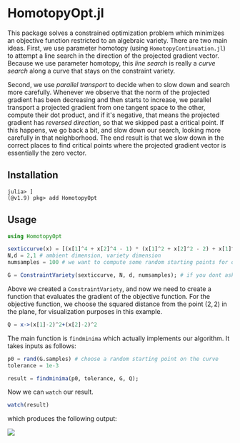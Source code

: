 # HomotopyOpt.jl

This package solves a constrained optimization problem which minimizes an objective function restricted to an algebraic variety.
There are two main ideas. First, we use parameter homotopy (using `HomotopyContinuation.jl`) to attempt a line search in the direction of the projected gradient vector.
Because we use parameter homotopy, this *line search* is really a *curve search* along a curve that stays on the constraint variety.

Second, we use *parallel transport* to decide when to slow down and search more carefully. Whenever we observe that the norm of the projected
gradient has been decreasing and then starts to increase, we parallel transport a projected gradient from one tangent space to the other,
compute their dot product, and if it's negative, that means the projected gradient has *reversed direction*, so that we skipped past a critical point.
If this happens, we go back a bit, and slow down our search, looking more carefully in that neighborhood.
The end result is that we slow down in the correct places to find critical points where the projected gradient vector is essentially the zero vector.

## Installation

```
julia> ]
(@v1.9) pkg> add HomotopyOpt
```

## Usage

```julia
using HomotopyOpt

sexticcurve(x) = [(x[1]^4 + x[2]^4 - 1) * (x[1]^2 + x[2]^2 - 2) + x[1]^5 * x[2]] # sextic curve
N,d = 2,1 # ambient dimension, variety dimension
numsamples = 100 # we want to compute some random starting points for our optimization problem

G = ConstraintVariety(sexticcurve, N, d, numsamples); # if you dont ask for samples, it will not compute them.
```

Above we created a `ConstraintVariety`, and now we need to create a function that evaluates the gradient of the objective function.
For the objective function, we choose the squared distance from the point $(2,2)$ in the plane, for visualization purposes in this example.
```julia
Q = x->(x[1]-2)^2+(x[2]-2)^2
```

The main function is `findminima` which actually implements our algorithm. It takes inputs as follows:
```julia
p0 = rand(G.samples) # choose a random starting point on the curve
tolerance = 1e-3

result = findminima(p0, tolerance, G, Q);
```

Now we can `watch` our result.
```julia
watch(result)
```
which produces the following output:

![](https://github.com/matthiashimmelmann/HomotopyOpt.jl/blob/firstbranch/test/watch1.661497754964e9.gif)

